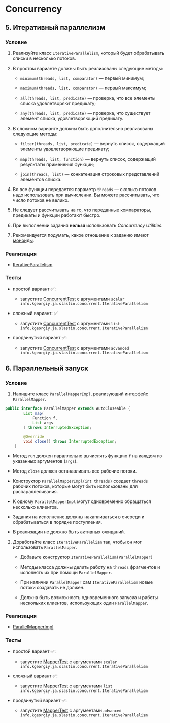 # Concurrency

## 5. Итеративный параллелизм

### Условие

1. Реализуйте класс `IterativeParallelism`, который будет обрабатывать списки в несколько потоков.

2. В простом варианте должны быть реализованы следующие методы:

    * `minimum(threads, list, comparator)` — первый минимум;

    * `maximum(threads, list, comparator)` — первый максимум;

    * `all(threads, list, predicate)` — проверка, что все элементы списка удовлетворяют предикату;

    * `any(threads, list, predicate)` — проверка, что существует элемент списка, удовлетворяющий предикату.

3. В сложном варианте должны быть дополнительно реализованы следующие методы:

    * `filter(threads, list, predicate)` — вернуть список, содержащий элементы удовлетворяющие предикату;

    * `map(threads, list, function)` — вернуть список, содержащий результаты применения функции;

    * `join(threads, list)` — конкатенация строковых представлений элементов списка.

4. Во все функции передается параметр `threads` — сколько потоков надо использовать при вычислении. Вы можете рассчитывать, что число потоков не велико.

5. Не следует рассчитывать на то, что переданные компараторы, предикаты и функции работают быстро.

6. При выполнении задания **нельзя** использовать _Concurrency Utilities_.

7. Рекомендуется подумать, какое отношение к заданию имеют [моноиды](https://en.wikipedia.org/wiki/Monoid).

### Реализация

- [IterativeParallelism](info/kgeorgiy/ja/slastin/concurrent/IterativeParallelism.java)

### Тесты

* простой вариант ✅:
    * запустите [ConcurrentTest](test/ConcurrentTest.java) с аргументами `scalar info.kgeorgiy.ja.slastin.concurrent.IterativeParallelism`

* сложный вариант: ✅
    * запустите [ConcurrentTest](test/ConcurrentTest.java) с аргументами `list info.kgeorgiy.ja.slastin.concurrent.IterativeParallelism`

* продвинутый вариант ✅:
    * запустите [ConcurrentTest](test/ConcurrentTest.java) с аргументами `advanced info.kgeorgiy.ja.slastin.concurrent.IterativeParallelism`


## 6. Параллельный запуск

### Условие

1. Напишите класс `ParallelMapperImpl`, реализующий интерфейс `ParallelMapper`.

```java
public interface ParallelMapper extends AutoCloseable {
        List map(
            Function f,
            List args
        ) throws InterruptedException;

        @Override
        void close() throws InterruptedException;
    } 
```

* Метод `run` должен параллельно вычислять функцию `f` на каждом из указанных аргументов (`args`).

* Метод `close` должен останавливать все рабочие потоки.

* Конструктор `ParallelMapperImpl(int threads)` создает `threads` рабочих потоков, которые могут быть использованы для распараллеливания.

* К одному `ParallelMapperImpl` могут одновременно обращаться несколько клиентов.

* Задания на исполнение должны накапливаться в очереди и обрабатываться в порядке поступления.

* В реализации не должно быть активных ожиданий.

2. Доработайте класс `IterativeParallelism` так, чтобы он мог использовать `ParallelMapper`.

    * Добавьте конструктор `IterativeParallelism(ParallelMapper)`

    * Методы класса должны делить работу на `threads` фрагментов и исполнять их при помощи `ParallelMapper`.

    * При наличии `ParallelMapper` сам `IterativeParallelism` новые потоки создавать не должен.

    * Должна быть возможность одновременного запуска и работы нескольких клиентов, использующих один `ParallelMapper`.

### Реализация

- [ParallelMapperImpl](info/kgeorgiy/ja/slastin/concurrent/ParallelMapperImpl.java)

### Тесты

* простой вариант ✅:
    * запустите [MapperTest](test/MapperTest.java) с аргументами `scalar info.kgeorgiy.ja.slastin.concurrent.IterativeParallelism`

* сложный вариант ✅:
    * запустите [MapperTest](test/MapperTest.java) с аргументами `list info.kgeorgiy.ja.slastin.concurrent.IterativeParallelism`

* продвинутый вариант ✅:
    * запустите [MapperTest](test/MapperTest.java) с аргументами `advanced info.kgeorgiy.ja.slastin.concurrent.IterativeParallelism`
